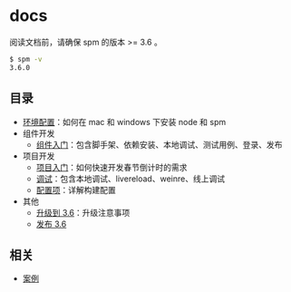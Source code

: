 
# docs

阅读文档前，请确保 spm 的版本 >= 3.6 。

```bash
$ spm -v
3.6.0
```

## 目录

- [环境配置](./setup.md)：如何在 mac 和 windows 下安装 node 和 spm
- 组件开发
    - [组件入门](./package/get-started.md)：包含脚手架、依赖安装、本地调试、测试用例、登录、发布
- 项目开发
    - [项目入门](./project/get-started.md)：如何快速开发春节倒计时的需求
    - [调试](./project/debug.md)：包含本地调试、livereload、weinre、线上调试
    - [配置项](./project/configuration.md)：详解构建配置
- 其他
    - [升级到 3.6](./misc/upgrade-to-3.6.md)：升级注意事项
    - [发布 3.6](./misc/release-3.6.md)

## 相关

- [案例](https://github.com/spmjs/examples/tree/spm-webpack)


